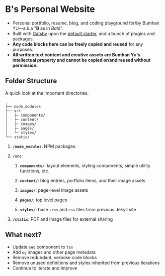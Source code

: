 # B's Personal Website

- Personal portfolio, resume, blog, and coding playground for/by Bumhan YU—a.k.a "**B** as in _Bald_".
- Built with [Gatsby](https://www.gatsbyjs.com) upon the [default starter](https://github.com/gatsbyjs/gatsby-starter-default), and a bunch of plugins and packages.
- **Any code blocks here can be freely copied and reused** for any purposes.
- **All written text content and creative assets are Bumhan Yu's intellectual property and cannot be copied or/and reused without permission.**

## Folder Structure

A quick look at the important directories.

    .
    ├── node_modules
    ├── src
    │   ├─ components/
    │   ├─ content/
    │   ├─ images/
    │   ├─ pages/
    │   └─ styles/
    └── static/

1.  **`/node_modules`**: NPM packages.

2.  **`/src`**:

    1. **`components/`**: layout elements, styling components, simple utility functions, etc.

    1. **`content/`**: blog entries, portfolio items, and their image assets

    1. **`images/`**: page-level image assets

    1. **`pages/`**: top level pages

    1. **`styles/`**: base `scss` and `css` files from previous Jekyll site

3.  **`/static`**: PDF and image files for external sharing

## What next?

- Update `seo` component to `tsx`
- Add `og` images and other page metadata
- Remove redundant, verbose code blocks
- Remove unused definitions and styles inherited from previous iterations
- Continue to iterate and improve
